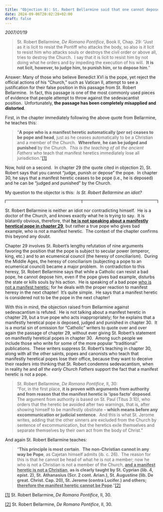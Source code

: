 ```yaml
---
title: "Objection 8): St. Robert Bellarmine said that one cannot depose a pope, but that one can licitly resist him. Sedevacantists judge, punish and depose the pope…"
date: 2024-09-06T20:02:28+02:00
draft: false
---
```



*2007/01/19*

<blockquote>
<p>St. Robert Bellarmine,<em> De Romano Pontifice</em>, Book II, Chap. 29: “Just as it is licit to resist the Pontiff who attacks the body, so also is it licit to resist him who attacks souls or destroys the civil order or above all, tries to destroy the Church.  I say that it is licit to resist him by not doing what he orders and by impeding the execution of his will.  <strong>It is not licit, however, to judge him, to punish him, or to depose him</strong>.”</p>
</blockquote>
<p>Answer: Many of those who believe Benedict XVI is the pope, yet reject the official actions of his “Church,” such as Vatican II, attempt to see a justification for their false position in this passage from St. Robert Bellarmine.  In fact, this passage is one of the most commonly used pieces of evidence that people attempt to throw against the sedevacantist position.  Unfortunately, <strong>the passage has been completely misapplied and distorted</strong>.</p>
<p>First, in the chapter immediately following the above quote from Bellarmine, he teaches this:</p>
<blockquote>
<p>“<strong>A pope who is a manifest heretic automatically (<em>per se</em>) ceases to be pope and head</strong>, just as he ceases automatically to be a Christian and a member of the Church.  <strong>Wherefore</strong>, <strong>he can be judged and punished</strong> by the Church.  <em>This is the teaching of all the ancient Fathers</em> who teach that manifest heretics immediately lose all jurisdiction.”<a href="#_edn1" name="_ednref1">[1]</a></p>
</blockquote>
<p>Now, hold on a second.  In chapter 29 (the quote cited in objection 2), St. Robert says that you cannot “judge, punish or depose” the pope.  In chapter 30, he says that a manifest heretic ceases to be pope (i.e., he is deposed) and he can be “judged and punished” by the Church. </p>
<p>My question to the objector is this:  <em>Is St. Robert Bellarmine an idiot?</em></p>
<table style="margin-left: auto; margin-right: auto; width: 100%; height: 10px;">
<tbody>
<tr style="height: 74px;">
<td style="border: 1px solid #000000; vertical-align: middle; padding: 5px; height: 10px; text-align: left;" width="319">
<p>St. Robert Bellarmine, <em>De Romano Pontifice</em>, chapter 29</p>
</td>
<td style="border: 1px solid #000000; vertical-align: middle; padding: 5px; height: 10px; text-align: left;" width="320">
<p>One cannot “judge, punish or depose” a pope</p>
</td>
</tr>
<tr>
<td style="border: 1px solid #000000; vertical-align: middle; padding: 5px; height: 10px; text-align: left;" width="320">
<p>St. Robert Bellarmine, <em>De Romano Pontifice</em>, chapter 30</p>
</td>
<td style="border: 1px solid #000000; vertical-align: middle; padding: 5px; height: 10px; text-align: left;" width="320">
<p>A pope who is a manifest heretic is deposed, “judged and punished”</p>
</td>
</tr>
</tbody>
</table>
<p>St. Robert Bellarmine is neither an idiot nor contradicting himself.  He is a doctor of the Church, and knows exactly what he is trying to say.  It is blatantly obvious, therefore, that <strong><u>he is not speaking about a manifestly heretical pope in chapter 29</u></strong>, but rather a true pope who gives bad example, who is not a manifest heretic.  The context of the chapter confirms this beyond any doubt.</p>
<p>Chapter 29 involves St. Robert’s lengthy refutation of nine arguments favoring the position that the pope is subject to secular power (emperor, king, etc.) and to an ecumenical council (the heresy of conciliarism).  During the Middle Ages, the heresy of conciliarism (subjecting a pope to an ecumenical council) became a major problem.  In contradiction to this heresy, St. Robert Bellarmine says that while a Catholic can resist a bad pope, he cannot depose him, even if the pope gives bad example, disturbs the state or kills souls by his action.  He is speaking of a bad pope <u>who is not a manifest heretic</u>; for he deals with the proper reaction to manifest heresy in the next chapter!  It’s quite simple.  He says that a manifest heretic is considered not to be the pope in the next chapter! </p>
<p>With this in mind, the objection raised from Bellarmine against sedevacantism is refuted.  He is not talking about a manifest heretic in chapter 29, but a true pope who acts inappropriately; for he explains that a manifestly heretical pope <em>is</em> deposed, judged and punished in chapter 30.  It is a mortal sin of omission for “Catholic” writers to quote over and over again the passage of chapter 29, without ever giving St. Robert’s statement on manifestly heretical popes in chapter 30.  Among such people we include those who write for some of the more popular “traditional” publications.  These writers suppress St. Robert’s teaching in chapter 30, along with all the other saints, popes and canonists who teach that manifestly heretical popes lose their office, because they want to deceive their readers into thinking that St. Robert condemns sedevacantism, when in reality he and <em>all the early Church Fathers</em> support the fact that a manifest heretic is not a pope.</p>
<blockquote>
<p>St. Robert Bellarmine, <em>De Romano Pontifice</em>, II, 30:<br />“For, in the first place, <strong>it is proven with arguments from authority and from reason that the manifest heretic is ‘ipso facto’ deposed</strong>.  The argument from authority is based on St. Paul (Titus 3:10), who orders that the heretic be avoided after two warnings, that is, after showing himself to be manifestly obstinate – <strong>which means before any excommunication or judicial sentence</strong>.  And this is what St. Jerome writes, adding that the other sinners are excluded from the Church by sentence of excommunication, but the heretics exile themselves and separate themselves by their own act from the body of Christ.”</p>
</blockquote>
<p>And again St. Robert Bellarmine teaches:</p>
<blockquote>
<p>“<strong>This principle is most certain</strong>.  <strong>The non-Christian cannot in any way be Pope</strong>, as Cajetan himself admits (ib. c. 26).  The reason for this is that he cannot be head of what he is not a member; now he who is not a Christian is not a member of the Church, <strong><u>and a manifest heretic is not a Christian</u></strong>, <strong>as is clearly taught by St. Cyprian (lib. 4, epist. 2), St. Athanasius (Scr. 2 cont. Arian.), St. Augustine (lib. De great. Christ. Cap. 20), St. Jerome (contra Lucifer.) and others;</strong> <strong><u>therefore the manifest heretic cannot be Pope</u></strong>.”<a href="#_edn2" name="_ednref2">[2]</a></p>
</blockquote>

<div>
<p><a href="#_ednref1" name="_edn1">[1]</a> St. Robert Bellarmine, <em>De Romano Pontifice</em>, II, 30.</p>
</div>
<div>
<p><a href="#_ednref2" name="_edn2">[2]</a> St. Robert Bellarmine, <em>De Romano Pontifice</em>, II, 30.</p>
</div>
</div>
